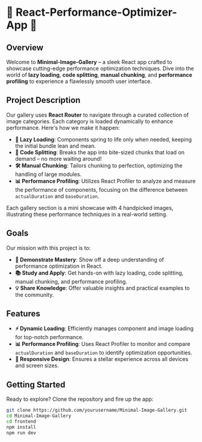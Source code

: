 # 🌟 React-Performance-Optimizer-App 🌟

## Overview

Welcome to **Minimal-Image-Gallery** – a sleek React app crafted to showcase cutting-edge performance optimization techniques. Dive into the world of **lazy loading**, **code splitting**, **manual chunking**, and **performance profiling** to experience a flawlessly smooth user interface.

## Project Description

Our gallery uses **React Router** to navigate through a curated collection of image categories. Each category is loaded dynamically to enhance performance. Here's how we make it happen:

- **🚀 Lazy Loading**: Components spring to life only when needed, keeping the initial bundle lean and mean.
- **🔧 Code Splitting**: Breaks the app into bite-sized chunks that load on demand – no more waiting around!
- **🛠️ Manual Chunking**: Tailors chunking to perfection, optimizing the handling of large modules.
- **📊 Performance Profiling**: Utilizes React Profiler to analyze and measure the performance of components, focusing on the difference between `actualDuration` and `baseDuration`.

Each gallery section is a mini showcase with 4 handpicked images, illustrating these performance techniques in a real-world setting.

## Goals

Our mission with this project is to:

- **🎯 Demonstrate Mastery**: Show off a deep understanding of performance optimization in React.
- **📚 Study and Apply**: Get hands-on with lazy loading, code splitting, manual chunking, and performance profiling.
- **💡 Share Knowledge**: Offer valuable insights and practical examples to the community.

## Features

- **⚡ Dynamic Loading**: Efficiently manages component and image loading for top-notch performance.
- **📊 Performance Profiling**: Uses React Profiler to monitor and compare `actualDuration` and `baseDuration` to identify optimization opportunities.
- **📱 Responsive Design**: Ensures a stellar experience across all devices and screen sizes.

## Getting Started

Ready to explore? Clone the repository and fire up the app:

```bash
git clone https://github.com/yourusername/Minimal-Image-Gallery.git
cd Minimal-Image-Gallery
cd frontend
npm install
npm run dev
